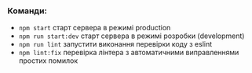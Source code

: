 ### Команди:

- `npm start` старт сервера в режимі production
- `npm run start:dev` старт сервера в режимі розробки (development)
- `npm run lint` запустити виконання перевірки коду з eslint
- `npm lint:fix` перевірка лінтера з автоматичними виправленнями простих помилок
